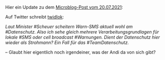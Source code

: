 Hier ein Update zu dem [Microblog-Post vom 20.07.2021](http://localhost:1313/microblog/20210720/121643/):

Auf Twitter schreibt [twidlok](https://twitter.com/twidlok/status/1417421240831197184
):

_Laut Minister #Scheuer scheitern Warn-SMS aktuell wohl am #Datenschutz. Also ich sehe gleich mehrere Verarbeitungsgrundlagen für lokale #SMS oder cell broadcast #Warnungen. Dient der Datenschutz hier wieder als Strohmann? Ein Fall für das #TeamDatenschutz._ 

– Glaubt hier eigentlich noch irgendeiner, was der Andi da von sich gibt?